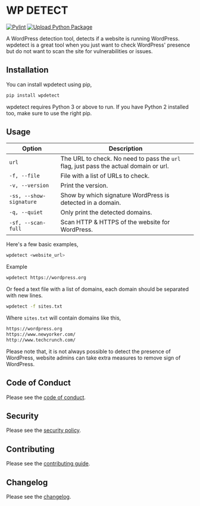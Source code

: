 # WP DETECT

[![Pylint](https://github.com/IamLizu/wpdetect/actions/workflows/pylint.yml/badge.svg?event=push)](https://github.com/IamLizu/wpdetect/actions/workflows/pylint.yml)
[![Upload Python Package](https://github.com/IamLizu/wpdetect/actions/workflows/pypi-publish.yml/badge.svg?event=release)](https://github.com/IamLizu/wpdetect/actions/workflows/pypi-publish.yml)

A WordPress detection tool, detects if a website is running WordPress. wpdetect is a great tool when you just want to check WordPress' presence but do not want to scan the site for vulnerabilities or issues.

## Installation

You can install wpdetect using pip,

```sh
pip install wpdetect
```

wpdetect requires Python 3 or above to run. If you have Python 2 installed too, make sure to use the right pip.

## Usage

| Option                  | Description                                                                           |
| ----------------------- | ------------------------------------------------------------------------------------- |
| `url`                   | The URL to check. No need to pass the `url` flag, just pass the actual domain or url. |
| `-f, --file`            | File with a list of URLs to check.                                                    |
| `-v, --version`         | Print the version.                                                                    |
| `-ss, --show-signature` | Show by which signature WordPress is detected in a domain.                            |
| `-q, --quiet`           | Only print the detected domains.                                                      |
| `-sf, --scan-full`      | Scan HTTP & HTTPS of the website for WordPress.                                       |

Here's a few basic examples,

```sh
wpdetect <website_url>
```

Example

```sh
wpdetect https://wordpress.org
```

Or feed a text file with a list of domains, each domain should be separated with new lines.

```sh
wpdetect -f sites.txt
```

Where `sites.txt` will contain domains like this,

```sh
https://wordpress.org
https://www.newyorker.com/
http://www.techcrunch.com/
```

Please note that, it is not always possible to detect the presence of WordPress, website admins can take extra measures to remove sign of WordPress.

## Code of Conduct

Please see the [code of conduct](CODE_OF_CONDUCT.md).

## Security

Please see the [security policy](SECURITY.md).

## Contributing

Please see the [contributing guide](CONTRIBUTING.md).

## Changelog

Please see the [changelog](CHANGELOG.md).
